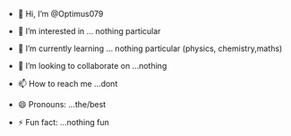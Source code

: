 - 👋 Hi, I’m @Optimus079
- 👀 I’m interested in ... nothing particular 
- 🌱 I’m currently learning ... nothing particular (physics, chemistry,maths)
- 💞️ I’m looking to collaborate on ...nothing

- 📫 How to reach me ...dont
- 😄 Pronouns: ...the/best
- ⚡ Fun fact: ...nothing fun

<!---
Optimus079/Optimus079 is a ✨ special ✨ repository because its `README.md` (this file) appears on your GitHub profile.
You can click the Preview link to take a look at your changes.
--->
